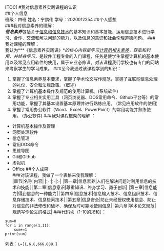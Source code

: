 [TOC]
#我对信息素养实践课程的认识  
##个人信息  
班级：四班     姓名：宁鹏伟     学号：2020012254 
##个人感想  
###我对信息素养的理解：  
***信息素养***包括关于<u>信息和信息技术</u>的基本知识和基本技能，运用信息技术进行学习、合作、交流和解决问题的能力，以及信息的意识和社会伦理道德问题。 
###我对课程的理解：  
我认为***《信息素养实践课》***的核心内容是学习<u>计算机相关素养</u>，获取和利用，并*终身学习*，是软件工程专业的入门课程，任务是使学生掌握计算机的基本使用以及常见应用软件的使用，属于专业必修课。对该课程我们学校也有专门的网站来考察学生的学习成果。[](http://www.edu2act.cn/team/xin-xi-su-yang-shi-jian/intro) 
###至今我通过该课程学到的知识：  
1. 掌握了信息素养基本要求，掌握了学术论文写作规范，掌握了互联网信息处理的礼仪、安全和法规政策。（概述） 
2. 掌握了计算机基本操作及规范的使用计算机。(系统软件) 
3. 掌握了专业相关实用工具（网页浏览器、DOS常用命令、Github平台等）的常用功能，掌握了其基本设置基本原理并进行熟练应用。  (常见应用软件的使用) 
4. 掌握了常用办公软件（Word、Excel、PowerPoint）的常用功能并熟练使用。 (办公软件) 
###我对课程框架的理解 ：  
+ 计算机基本操作及管理 
+ 网页处理软件 
+ 信息管理 
+ 常用DOS命令 
+ 思维导图 
+ Git和Github 
+ 虚拟机 
+ Office 
##个人成果  
###对该课程，我做了一个表格来使我理解：  
|章节|名称|内容|
|:-:|:-|:-|
|第一章|信息素养|人们在解决问题时利用信息的技术和技能|
|第二章|信息意识|尊重知识、终身学习、勇于创新|
|第三章|信息能力|得到信息的一种能力|
|第四章|信息技术|信息输入技术、信息组织技术、信息存储技术、信息检索技术|
|第五章|信息安全|防止未经授权使用信息、防止对信息的非法修改和破坏、确保及时可靠地使用信息|
|第六章|学术论文规范|规范写作论文的格式|
###代码块（1-10的求和）：  
```
sum=0
for i in range(1,11):
    sum+=1
print(sum)
```
列表：`L=[1,6,8,666,888,]` 